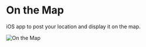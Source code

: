# On the Map

iOS app to post your location and display it on the map.

![On the Map](https://cloud.githubusercontent.com/assets/3099626/18614926/117402e0-7ddc-11e6-86ed-8c6e11709404.png)
